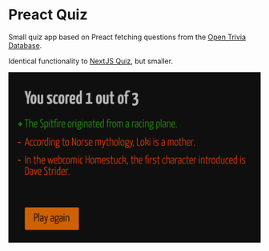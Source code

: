 # Preact Quiz

Small quiz app based on Preact fetching questions from the [Open Trivia Database](opentdb.com).

Identical functionality to [NextJS Quiz](https://github.com/ehrencrona/nextjs-quiz), but smaller.

![Screenshot](./screenshot.png)
